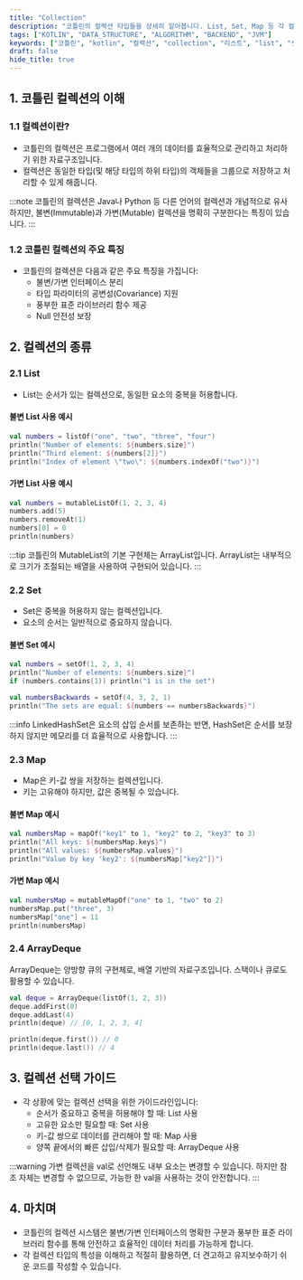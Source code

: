```yaml
---
title: "Collection"
description: "코틀린의 컬렉션 타입들을 상세히 알아봅니다. List, Set, Map 등 각 컬렉션의 특징과 사용법을 실제 예제와 함께 설명합니다. 불변/가변 컬렉션의 차이점과 ArrayDeque까지 다루는 포괄적인 가이드입니다."
tags: ["KOTLIN", "DATA_STRUCTURE", "ALGORITHM", "BACKEND", "JVM"]
keywords: ["코틀린", "kotlin", "컬렉션", "collection", "리스트", "list", "셋", "set", "맵", "map", "자료구조", "data structure", "어레이덱", "arraydeque", "불변컬렉션", "가변컬렉션"]
draft: false
hide_title: true
---
```


## 1. 코틀린 컬렉션의 이해

### 1.1 컬렉션이란?
- 코틀린의 컬렉션은 프로그램에서 여러 개의 데이터를 효율적으로 관리하고 처리하기 위한 자료구조입니다. 
- 컬렉션은 동일한 타입(및 해당 타입의 하위 타입)의 객체들을 그룹으로 저장하고 처리할 수 있게 해줍니다.

:::note
코틀린의 컬렉션은 Java나 Python 등 다른 언어의 컬렉션과 개념적으로 유사하지만, 불변(Immutable)과 가변(Mutable) 컬렉션을 명확히 구분한다는 특징이 있습니다.
:::

### 1.2 코틀린 컬렉션의 주요 특징
- 코틀린의 컬렉션은 다음과 같은 주요 특징을 가집니다:
  - 불변/가변 인터페이스 분리
  - 타입 파라미터의 공변성(Covariance) 지원
  - 풍부한 표준 라이브러리 함수 제공
  - Null 안전성 보장

## 2. 컬렉션의 종류

### 2.1 List
- List는 순서가 있는 컬렉션으로, 동일한 요소의 중복을 허용합니다.

#### 불변 List 사용 예시

```kotlin
val numbers = listOf("one", "two", "three", "four")
println("Number of elements: ${numbers.size}")
println("Third element: ${numbers[2]}")
println("Index of element \"two\": ${numbers.indexOf("two")}")
```

#### 가변 List 사용 예시

```kotlin
val numbers = mutableListOf(1, 2, 3, 4)
numbers.add(5)
numbers.removeAt(1)
numbers[0] = 0
println(numbers)
```

:::tip
코틀린의 MutableList의 기본 구현체는 ArrayList입니다. ArrayList는 내부적으로 크기가 조절되는 배열을 사용하여 구현되어 있습니다.
:::

### 2.2 Set
- Set은 중복을 허용하지 않는 컬렉션입니다. 
- 요소의 순서는 일반적으로 중요하지 않습니다.

#### 불변 Set 예시

```kotlin
val numbers = setOf(1, 2, 3, 4)
println("Number of elements: ${numbers.size}")
if (numbers.contains(1)) println("1 is in the set")

val numbersBackwards = setOf(4, 3, 2, 1)
println("The sets are equal: ${numbers == numbersBackwards}")
```

:::info
LinkedHashSet은 요소의 삽입 순서를 보존하는 반면, HashSet은 순서를 보장하지 않지만 메모리를 더 효율적으로 사용합니다.
:::

### 2.3 Map
- Map은 키-값 쌍을 저장하는 컬렉션입니다. 
- 키는 고유해야 하지만, 값은 중복될 수 있습니다.

#### 불변 Map 예시

```kotlin
val numbersMap = mapOf("key1" to 1, "key2" to 2, "key3" to 3)
println("All keys: ${numbersMap.keys}")
println("All values: ${numbersMap.values}")
println("Value by key 'key2': ${numbersMap["key2"]}")
```

#### 가변 Map 예시

```kotlin
val numbersMap = mutableMapOf("one" to 1, "two" to 2)
numbersMap.put("three", 3)
numbersMap["one"] = 11
println(numbersMap)
```

### 2.4 ArrayDeque

ArrayDeque는 양방향 큐의 구현체로, 배열 기반의 자료구조입니다. 스택이나 큐로도 활용할 수 있습니다.

```kotlin
val deque = ArrayDeque(listOf(1, 2, 3))
deque.addFirst(0)
deque.addLast(4)
println(deque) // [0, 1, 2, 3, 4]

println(deque.first()) // 0
println(deque.last()) // 4
```

## 3. 컬렉션 선택 가이드
- 각 상황에 맞는 컬렉션 선택을 위한 가이드라인입니다:
  - 순서가 중요하고 중복을 허용해야 할 때: List 사용
  - 고유한 요소만 필요할 때: Set 사용
  - 키-값 쌍으로 데이터를 관리해야 할 때: Map 사용
  - 양쪽 끝에서의 빠른 삽입/삭제가 필요할 때: ArrayDeque 사용

:::warning
가변 컬렉션을 val로 선언해도 내부 요소는 변경할 수 있습니다. 하지만 참조 자체는 변경할 수 없으므로, 가능한 한 val을 사용하는 것이 안전합니다.
:::

## 4. 마치며
- 코틀린의 컬렉션 시스템은 불변/가변 인터페이스의 명확한 구분과 풍부한 표준 라이브러리 함수를 통해 안전하고 효율적인 데이터 처리를 가능하게 합니다. 
- 각 컬렉션 타입의 특성을 이해하고 적절히 활용하면, 더 견고하고 유지보수하기 쉬운 코드를 작성할 수 있습니다.